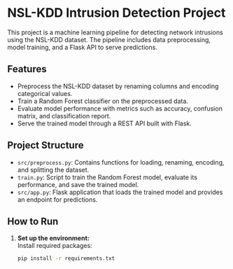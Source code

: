 # NSL-KDD Intrusion Detection Project

This project is a machine learning pipeline for detecting network intrusions using the NSL-KDD dataset. The pipeline includes data preprocessing, model training, and a Flask API to serve predictions.

## Features

- Preprocess the NSL-KDD dataset by renaming columns and encoding categorical values.
- Train a Random Forest classifier on the preprocessed data.
- Evaluate model performance with metrics such as accuracy, confusion matrix, and classification report.
- Serve the trained model through a REST API built with Flask.

## Project Structure

- `src/preprocess.py`: Contains functions for loading, renaming, encoding, and splitting the dataset.
- `train.py`: Script to train the Random Forest model, evaluate its performance, and save the trained model.
- `src/app.py`: Flask application that loads the trained model and provides an endpoint for predictions.

## How to Run

1. **Set up the environment:**  
   Install required packages:
   ```bash
   pip install -r requirements.txt
